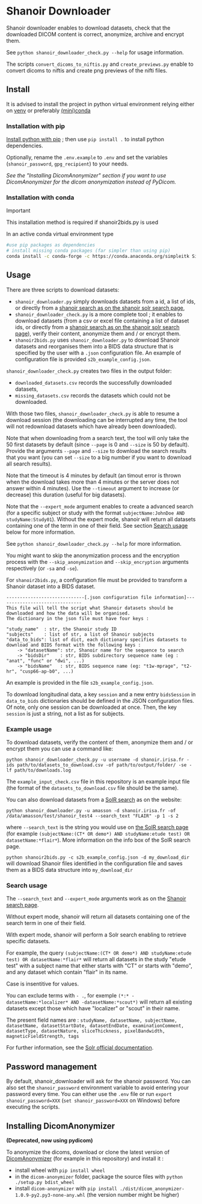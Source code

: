 # Shanoir Downloader

Shanoir downloader enables to download datasets, check that the downloaded DICOM content is correct, anonymize, archive and encrypt them.

See `python shanoir_downloader_check.py --help` for usage information.

The scripts `convert_dicoms_to_niftis.py` and `create_previews.py` enable to convert dicoms to niftis and create png previews of the nifti files.

## Install

It is advised to install the project in python virtual environment relying either on [venv](https://docs.python.org/3/tutorial/venv.html) or preferably  [(mini)conda](https://conda.io/projects/conda/en/latest/user-guide/tasks/manage-environments.html)
### Installation with pip 
[Install python with pip](https://www.python.org/downloads/) ; then use `pip install .` to install python dependencies.

Optionally, rename the `.env.example` to `.env` and set the variables (`shanoir_password`, `gpg_recipient`) to your needs.

*See the "Installing DicomAnonymizer" section if you want to use DicomAnonymizer for the dicom anonymization instead of PyDicom.*

### Installation with conda
> [!IMPORTANT]
> This installation method is required if shanoir2bids.py is used 

In an active conda virtual environment type 
```bash
#use pip packages as dependencies
# install missing conda packages (far simpler than using pip)
conda install -c conda-forge -c https://conda.anaconda.org/simpleitk SimpleITK brotli certifi charset-normalizer dicom-anonymizer idna importlib-metadata 'numpy<2.0' pandas py7zr pybcj pycryptodomex pyppmd pytz pydicom python-dotenv python-dateutil  requests six texttable tqdm typing_extensions urllib3 zipp pydicom dicom2nifti Pillow  heudiconv git-annex=*=alldep* datalad

```
## Usage

There are three scripts to download datasets:
 - `shanoir_downloader.py` simply downloads datasets from a id, a list of ids, or directly from a [shanoir search as on the shanoir solr search page](https://shanoir.irisa.fr/shanoir-ng/solr-search),
 - `shanoir_downloader_check.py` is a more complete tool ; it enables to download datasets (from a csv or excel file containing a list of dataset ids, or directly from a [shanoir search as on the shanoir solr search page](https://shanoir.irisa.fr/shanoir-ng/solr-search)), verify their content, anonymize them and / or encrypt them.
 - `shanoir2bids.py` uses `shanoir_downloader.py` to download Shanoir datasets and reorganises them into a BIDS data structure that is specified by the user with a `.json` configuration file. An example of configuration file is provided `s2b_example_config.json`. 

`shanoir_downloader_check.py` creates two files in the output folder:
 - `downloaded_datasets.csv` records the successfully downloaded datasets,
 - `missing_datasets.csv` records the datasets which could not be downloaded.

With those two files, `shanoir_downloader_check.py` is able to resume a download session (the downloading can be interrupted any time, the tool will not redownload datasets which have already been downloaded).

Note that when downloading from a search text, the tool will only take the 50 first datasets by default (since `--page` is 0 and `--size` is 50 by default). Provide the arguments `--page` and `--size` to download the search results that you want (you can set `--size` to a big number if you want to download all search results).

Note that the timeout is 4 minutes by default (an timout error is thrown when the download takes more than 4 minutes or the server does not answer within 4 minutes). Use the `--timeout` argument to increase (or decrease) this duration (useful for big datasets).

Note that the `--expert_mode` argument enables to create a advanced search (for a specific subject or study with the format `subjectName:JohnDoe AND studyName:Study01`). Without the expert mode, shanoir will return all datasets containing one of the term in one of their field. See section [Search usage](#search-usage) below for more information.

See `python shanoir_downloader_check.py --help` for more information. 

You might want to skip the anonymization process and the encryption process with the `--skip_anonymization` and `--skip_encryption` arguments respectively (or `-sa` and `-se`).

For `shanoir2bids.py`, a configuration file must be provided to transform a Shanoir dataset into a BIDS dataset.
```
-----------------------------[.json configuration file information]-------------------------------
This file will tell the script what Shanoir datasets should be downloaded and how the data will be organised.
The dictionary in the json file must have four keys :

"study_name"  : str, the Shanoir study ID
"subjects"    : list of str, a list of Shanoir subjects
"data_to_bids": list of dict, each dictionary specifies datasets to download and BIDS format with the following keys :
    -> "datasetName": str, Shanoir name for the sequence to search
    -> "bidsDir"    : str, BIDS subdirectory sequence name (eg : "anat", "func" or "dwi", ...)
    -> "bidsName"   : str, BIDS sequence name (eg: "t1w-mprage", "t2-hr", "cusp66-ap-b0", ...)
```

An example is provided in the file `s2b_example_config.json`.

To download longitudinal data, a key `session` and a new entry `bidsSession` in `data_to_bids` dictionaries should be defined in the JSON configuration files. Of note, only one session can be downloaded at once. Then, the key `session` is just a string, not a list as for subjects.


### Example usage

To download datasets, verify the content of them, anonymize them and / or encrypt them you can use a command like:

`python shanoir_downloader_check.py -u username -d shanoir.irisa.fr -ids path/to/datasets_to_download.csv -of path/to/output/folder/ -se -lf path/to/downloads.log`

The `example_input_check.csv` file in this repository is an example input file (the format of the `datasets_to_download.csv` file should be the same).

You can also download datasets from a [SolR search](https://shanoir.irisa.fr/shanoir-ng/solr-search) as on the website:

`python shanoir_downloader.py -u amasson -d shanoir.irisa.fr -of /data/amasson/test/shanoir_test4 --search_text "FLAIR" -p 1 -s 2 `

where `--search_text` is the string you would use on [the SolR search page](https://shanoir.irisa.fr/shanoir-ng/solr-search) (for example `(subjectName:(CT* OR demo*) AND studyName:etude test) OR datasetName:*flair*`). More information on the info box of the SolR search page.

`python shanoir2bids.py -c s2b_example_config.json -d my_download_dir` will download Shanoir files identified in the configuration file and saves them as a BIDS data structure into `my_download_dir`

### Search usage

The `--search_text` and `--expert_mode` arguments work as on the [Shanoir search page](https://shanoir.irisa.fr/shanoir-ng/solr-search).

Without expert mode, shanoir will return all datasets containing one of the search term in one of their field.

With expert mode, shanoir will perform a Solr search enabling to retrieve specific datasets.

For example, the query `(subjectName:(CT* OR demo*) AND studyName:etude test) OR datasetName:*flair*` will return all datasets in the study "etude test" with a subject name that either starts with "CT" or starts with "demo", and any dataset which contain "flair" in its name.

Case is insentitive for values.

You can exclude terms with `- .`, for exemple `(*:* -datasetName:*localizer* AND -datasetName:*scout*)` will return all existing datasets except those which have "localizer" or "scout" in their name.

The present field names are : `studyName, datasetName, subjectName, datasetName, datasetStartDate, datasetEndDate, examinationComment, datasetType, datasetNature, sliceThickness, pixelBandwidth, magneticFieldStrength, tags`

For further information, see the [Solr official documentation](https://solr.apache.org/guide/6_6/the-standard-query-parser.html).

## Password management

By default, shanoir_downloader will ask for the shanoir password. You can also set the `shanoir_password` environment variable to avoid entering your password every time. 
You can either use the `.env` file or run `export shanoir_password=XXX` (`set shanoir_password=XXX` on Windows) before executing the scripts.

## Installing DicomAnonymizer

**(Deprecated, now using pydicom)**

To anonymize the dicoms, download or clone the latest version of [DicomAnonymizer](https://github.com/KitwareMedical/dicom-anonymizer/) (for example in this repository) and install it :
 - install wheel with `pip install wheel`
 - in the `dicom-anonymizer` folder, package the source files with `python ./setup.py bdist_wheel`
 - install `dicom-anonymizer` with `pip install ./dist/dicom_anonymizer-1.0.9-py2.py3-none-any.whl` (the version number might be higher)
